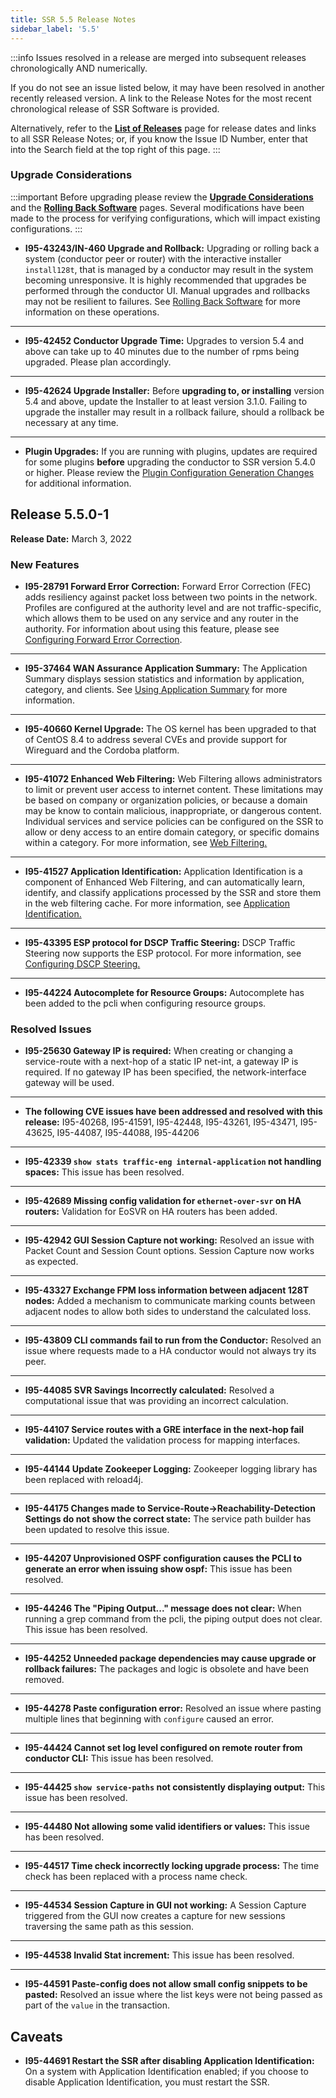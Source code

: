 ```yaml
---
title: SSR 5.5 Release Notes
sidebar_label: '5.5'
---
```

:::info
Issues resolved in a release are merged into subsequent releases chronologically AND numerically.

If you do not see an issue listed below, it may have been resolved in another recently released version. A link to the Release Notes for the most recent chronological release of SSR Software is provided.

Alternatively, refer to the **[List of Releases](about_releases.mdx)** page for release dates and links to all SSR Release Notes; or, if you know the Issue ID Number, enter that into the Search field at the top right of this page.
:::

### Upgrade Considerations

:::important
Before upgrading please review the [**Upgrade Considerations**](intro_upgrade_considerations.md) and the [**Rolling Back Software**](intro_rollback.md) pages. Several modifications have been made to the process for verifying configurations, which will impact existing configurations.
:::

- **I95-43243/IN-460 Upgrade and Rollback:** Upgrading or rolling back a system (conductor peer or router) with the interactive installer `install128t`, that is managed by a conductor may result in the system becoming unresponsive. It is highly recommended that upgrades be performed through the conductor UI. Manual upgrades and rollbacks may not be resilient to failures. See [Rolling Back Software](intro_rollback.md) for more information on these operations.
------
- **I95-42452 Conductor Upgrade Time:** Upgrades to version 5.4 and above can take up to 40 minutes due to the number of rpms being upgraded. Please plan accordingly.
------
- **I95-42624 Upgrade Installer:** Before **upgrading to, or installing** version 5.4 and above, update the Installer to at least version 3.1.0. Failing to upgrade the installer may result in a rollback failure, should a rollback be necessary at any time.
------
- **Plugin Upgrades:** If you are running with plugins, updates are required for some plugins **before** upgrading the conductor to SSR version 5.4.0 or higher. Please review the [Plugin Configuration Generation Changes](intro_upgrade_considerations.md#plugin-configuration-generation-changes) for additional information.  

## Release 5.5.0-1

**Release Date:** March 3, 2022

### New Features

- **I95-28791 Forward Error Correction:** Forward Error Correction (FEC) adds resiliency against packet loss between two points in the network. Profiles are configured at the authority level and are not traffic-specific, which allows them to be used on any service and any router in the authority. For information about using this feature, please see [Configuring Forward Error Correction](config_forward_error_correction.md).
------
- **I95-37464 WAN Assurance Application Summary:** The Application Summary displays session statistics and information by application, category, and clients. See [Using Application Summary](how_to_use_app_summary.md) for more information. 
------
- **I95-40660 Kernel Upgrade:** The OS kernel has been upgraded to that of CentOS 8.4 to address several CVEs and provide support for Wireguard and the Cordoba platform. 
------
- **I95-41072 Enhanced Web Filtering:** Web Filtering allows administrators to limit or prevent user access to internet content. These limitations may be based on company or organization policies, or because a domain may be know to contain malicious, inappropriate, or dangerous content. Individual services and service policies can be configured on the SSR to allow or deny access to an entire domain category, or specific domains within a category. For more information, see [Web Filtering.](config_domain-based_web_filter.md)
------
- **I95-41527 Application Identification:** Application Identification is a component of Enhanced Web Filtering, and can automatically learn, identify, and classify applications processed by the SSR and store them in the web filtering cache. For more information, see [Application Identification.](config_app_ident.md)
------
- **I95-43395 ESP protocol for DSCP Traffic Steering:** DSCP Traffic Steering now supports the ESP protocol. For more information, see [Configuring DSCP Steering.](config_dscp_steering.md)
------
- **I95-44224 Autocomplete for Resource Groups:** Autocomplete has been added to the pcli when configuring resource groups. 

### Resolved Issues

- **I95-25630 Gateway IP is required:** When creating or changing a service-route with a next-hop of a static IP net-int, a gateway IP is required. If no gateway IP has been specified, the network-interface gateway will be used. 
------
- **The following CVE issues have been addressed and resolved with this release:**
I95-40268, I95-41591, I95-42448, I95-43261, I95-43471, I95-43625, I95-44087, I95-44088, I95-44206
------
- **I95-42339 `show stats traffic-eng internal-application` not handling spaces:** This issue has been resolved. 
------
- **I95-42689 Missing config validation for `ethernet-over-svr` on HA routers:** Validation for EoSVR on HA routers has been added.
------
- **I95-42942 GUI Session Capture not working:** Resolved an issue with Packet Count and Session Count options. Session Capture now works as expected. 
------
- **I95-43327 Exchange FPM loss information between adjacent 128T nodes:** Added a mechanism to communicate marking counts between adjacent nodes to allow both sides to understand the calculated loss. 
------
- **I95-43809 CLI commands fail to run from the Conductor:** Resolved an issue where requests made to a HA conductor would not always try its peer.
------
- **I95-44085 SVR Savings Incorrectly calculated:** Resolved a computational issue that was providing an incorrect calculation.
------
- **I95-44107 Service routes with a GRE interface in the next-hop fail validation:** Updated the validation process for mapping interfaces.
------
- **I95-44144 Update Zookeeper Logging:** Zookeeper logging library has been replaced with reload4j.
------
- **I95-44175 Changes made to Service-Route->Reachability-Detection Settings do not show the correct state:** The service path builder has been updated to resolve this issue.
------
- **I95-44207 Unprovisioned OSPF configuration causes the PCLI to generate an error when issuing show ospf:** This issue has been resolved.
------
- **I95-44246 The "Piping Output..." message does not clear:** When running a grep command from the pcli, the piping output does not clear. This issue has been resolved.
------
- **I95-44252 Unneeded package dependencies may cause upgrade or rollback failures:** The packages and logic is obsolete and have been removed.
------
- **I95-44278 Paste configuration error:** Resolved an issue where pasting multiple lines that beginning with `configure` caused an error.
------
- **I95-44424 Cannot set log level configured on remote router from conductor CLI:** This issue has been resolved.
------
- **I95-44425 `show service-paths` not consistently displaying output:** This issue has been resolved.
------
- **I95-44480 Not allowing some valid identifiers or values:** This issue has been resolved.
------
- **I95-44517 Time check incorrectly locking upgrade process:** The time check has been replaced with a process name check.  
------
- **I95-44534 Session Capture in GUI not working:** A Session Capture triggered from the GUI now creates a capture for new sessions traversing the same path as this session. 
------
- **I95-44538 Invalid Stat increment:** This issue has been resolved. 
------
- **I95-44591 Paste-config does not allow small config snippets to be pasted:** Resolved an issue where the list keys were not being passed as part of the `value` in the transaction.

## Caveats
- **I95-44691 Restart the SSR after disabling Application Identification:** On a system with Application Identification enabled; if you choose to disable Application Identification, you must restart the SSR.
